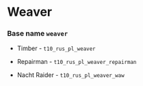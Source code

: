 
# Weaver 
### Base name `weaver`

 - Timber - `t10_rus_pl_weaver`

 - Repairman - ` t10_rus_pl_weaver_repairman `

 - Nacht Raider - `t10_rus_pl_weaver_waw`

   

